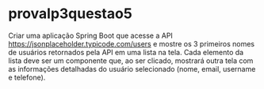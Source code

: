 # provalp3questao5
Criar uma aplicação Spring Boot que acesse a API https://jsonplaceholder.typicode.com/users e mostre os 3 primeiros nomes de usuários retornados pela API em uma lista na tela. Cada elemento da lista deve ser um componente que, ao ser clicado, mostrará outra tela com as informações detalhadas do usuário selecionado (nome, email, username e telefone).

